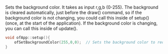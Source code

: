 Sets the background color. It takes as input r,g,b (0-255). The background is cleared automatically, just before the draw() command, so if the background color is not changing, you could call this inside of setup() (once, at the start of the application). If the background color is changing, you can call this inside of update().
```cpp
void ofApp::setup(){
    ofSetBackgroundColor(255,0,0);  // Sets the background color to red
}
```
